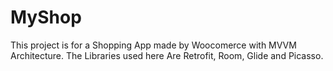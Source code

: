 # MyShop
This project is for a Shopping App made by Woocomerce with MVVM Architecture.
The Libraries used here Are Retrofit, Room, Glide and Picasso.
